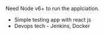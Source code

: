Need Node v6+ to run the applciation.
* Simple testing app with react js
* Devops tech - Jenkins, Docker

